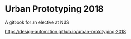 # Urban Prototyping 2018

A gitbook for an elective at NUS

https://design-automation.github.io/urban-prototyping-2018
